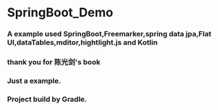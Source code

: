 # SpringBoot_Demo
### A example used SpringBoot,Freemarker,spring data jpa,Flat UI,dataTables,mditor,hightlight.js and Kotlin
### thank you for 陈光剑's book
### Just a example.
### Project build by Gradle.

